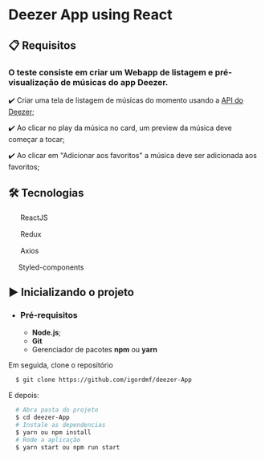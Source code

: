 # Deezer App using React

## 📋 Requisitos

### O teste consiste em criar um Webapp de listagem e pré-visualização de músicas do app Deezer.

✔️ Criar uma tela de listagem de músicas do momento usando a [API do Deezer](https://developers.deezer.com/api);

✔️ Ao clicar no play da música no card, um preview da música deve começar a tocar;

✔️ Ao clicar em "Adicionar aos favoritos" a música deve ser adicionada aos favoritos;

## 🛠 Tecnologias

<img src="https://upload.wikimedia.org/wikipedia/commons/thumb/a/a7/React-icon.svg/1200px-React-icon.svg.png" width="20" height="16" /> ReactJS

<img src="https://upload.wikimedia.org/wikipedia/commons/4/49/Redux.png" width="20" height="16" /> Redux

<img src="https://user-images.githubusercontent.com/8939680/57233882-20344080-6fe5-11e9-9086-d20a955bed59.png" width="16" height="16" /> &nbsp;Axios

<img src="https://raw.githubusercontent.com/styled-components/brand/master/styled-components.png" width="16" height="16" /> Styled-components

## ▶️ Inicializando o projeto

- ### **Pré-requisitos**

  - **Node.js**;
  - **Git**
  - Gerenciador de pacotes **npm** ou **yarn**

Em seguida, clone o repositório

```sh
  $ git clone https://github.com/igordmf/deezer-App
```

E depois:

```sh
  # Abra pasta do projeto
  $ cd deezer-App
  # Instale as dependencias
  $ yarn ou npm install
  # Rode a aplicação
  $ yarn start ou npm run start
```
